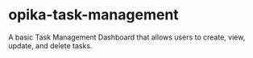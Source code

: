 # opika-task-management
A basic Task Management Dashboard that allows users to create, view, update, and delete tasks.
